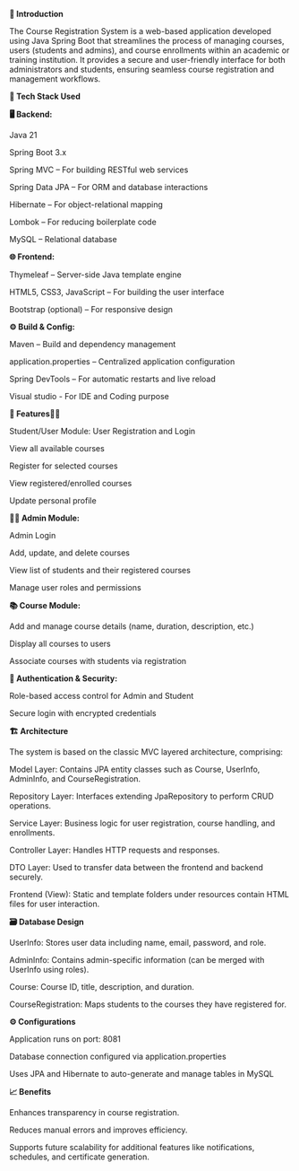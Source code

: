 **🔰 Introduction**

The Course Registration System is a web-based application developed using Java Spring Boot that streamlines the process of managing courses, users (students and admins), and course enrollments within an academic or training institution. It provides a secure and user-friendly interface for both administrators and students, ensuring seamless course registration and management workflows.

**🧰 Tech Stack Used**

**🖥 Backend:**

Java 21

Spring Boot 3.x

Spring MVC – For building RESTful web services

Spring Data JPA – For ORM and database interactions

Hibernate – For object-relational mapping

Lombok – For reducing boilerplate code

MySQL – Relational database

**🌐 Frontend:**

Thymeleaf – Server-side Java template engine

HTML5, CSS3, JavaScript – For building the user interface

Bootstrap (optional) – For responsive design

**⚙️ Build & Config:**

Maven – Build and dependency management

application.properties – Centralized application configuration

Spring DevTools – For automatic restarts and live reload

Visual studio - For IDE and Coding purpose

**🚀 Features👩‍🎓**

Student/User Module: User Registration and Login

View all available courses

Register for selected courses

View registered/enrolled courses

Update personal profile

**🧑‍💼 Admin Module:**

Admin Login

Add, update, and delete courses

View list of students and their registered courses

Manage user roles and permissions

**📚 Course Module:**

Add and manage course details (name, duration, description, etc.)

Display all courses to users

Associate courses with students via registration

**🔐 Authentication & Security:**

Role-based access control for Admin and Student

Secure login with encrypted credentials

**🏗️ Architecture**

The system is based on the classic MVC layered architecture, comprising:

Model Layer: Contains JPA entity classes such as Course, UserInfo, AdminInfo, and CourseRegistration.

Repository Layer: Interfaces extending JpaRepository to perform CRUD operations.

Service Layer: Business logic for user registration, course handling, and enrollments.

Controller Layer: Handles HTTP requests and responses.

DTO Layer: Used to transfer data between the frontend and backend securely.

Frontend (View): Static and template folders under resources contain HTML files for user interaction.

**🗃️ Database Design**

UserInfo: Stores user data including name, email, password, and role.

AdminInfo: Contains admin-specific information (can be merged with UserInfo using roles).

Course: Course ID, title, description, and duration.

CourseRegistration: Maps students to the courses they have registered for.

**⚙️ Configurations**

Application runs on port: 8081

Database connection configured via application.properties

Uses JPA and Hibernate to auto-generate and manage tables in MySQL

**📈 Benefits**

Enhances transparency in course registration.

Reduces manual errors and improves efficiency.

Supports future scalability for additional features like notifications, schedules, and certificate generation.
